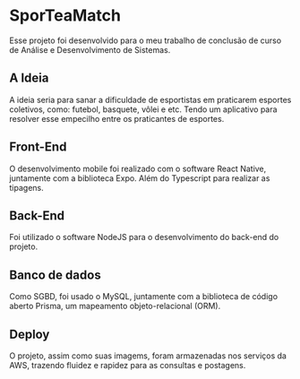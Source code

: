 # SporTeaMatch

Esse projeto foi desenvolvido para o meu trabalho de conclusão de curso de Análise e Desenvolvimento de Sistemas. 

## A Ideia 
A ideia seria para sanar a dificuldade de esportistas em praticarem esportes coletivos, como: futebol, basquete, vôlei e etc. Tendo um aplicativo para resolver esse empecilho entre os praticantes de esportes.

## Front-End
O desenvolvimento mobile foi realizado com o software React Native, juntamente com a biblioteca Expo. Além do Typescript para realizar as tipagens.

## Back-End
Foi utilizado o software NodeJS para o desenvolvimento do back-end do projeto.

## Banco de dados
Como SGBD, foi usado o MySQL, juntamente com a biblioteca de código aberto Prisma, um mapeamento objeto-relacional (ORM).

## Deploy
O projeto, assim como suas imagems, foram armazenadas nos serviços da AWS, trazendo fluidez e rapidez para as consultas e postagens.
